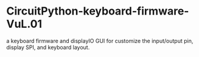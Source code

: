 # CircuitPython-keyboard-firmware-VuL.01
a keyboard firmware and displayIO GUI for customize the input/output pin, display SPI, and keyboard layout.
